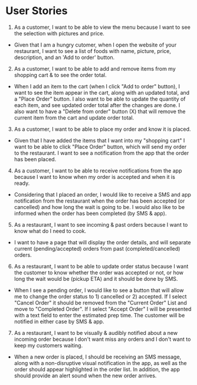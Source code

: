 # User Stories

1. As a customer, I want to  be able to view the menu because I want to see the selection with pictures and price.

- Given that I am a hungry cutomer, when I open the website of your restaurant, I want to see a list of foods with name, picture, price, description, and an 'Add to order' button.

2. As a customer, I want to be able to add and remove items from my shopping cart & to see the order total.

- When I add an item to the cart (when I click "Add to order" button), I want to see the item appear in the cart, along with an updated total, and a "Place Order" button. I also want to be able to update the quantity of each item, and see updated order total after the changes are done. I also want to have a "Delete from order" button (X) that will remove the current item from the cart and update order total.

3. As a customer, I want to be able to place my order and know it is placed.

- Given that I have added the items that I want into my "shopping cart" I want to be able to click "Place Order" button, which will send my order to the restaurant. I want to see a notification from the app that the order has been placed.

4. As a customer, I want to be able to receive notifications from the app because I want to know when my order is accepted and when it is ready.

- Considering that I placed an order, I would like to receive a SMS and app notification from the restaurant when the order has been accepted (or cancelled) and how long the wait is going to be. I would also like to be informed when the order has been completed (by SMS & app).

5. As a restaurant, I want to see incoming & past orders because I want to know what do I need to cook.

-  I  want to have a page that will display the order details, and will separate current (pending/accepted) orders from past (completed/cancelled) orders.

6. As a restaurant, I want to be able to update order status because I want the customer to know whether the order was accepted or not, or how long the wait would be (pickup ETA) and it should be done by SMS.

- When I see a pending order, I would like to see a button that will allow me to change the order status to 1) cancelled or 2) accepted. If I select "Cancel Order" it should be removed from the "Current Order" List and move to "Completed Order". If I select "Accept Order" I will be presented with a text field to enter the estimated prep time. The customer will be notified in either case by SMS & app.

7. As a restaurant, I want to be visually & audibly notified about a new incoming order because I don't want miss any orders and I don't want to keep my customers waiting.

- When a new order is placed, I should be receiving an SMS message, along with a non-disruptive visual notification in the app, as well as the order should appear highlighted in the order list. In addition, the app should provide an alert sound when the new order arrives.